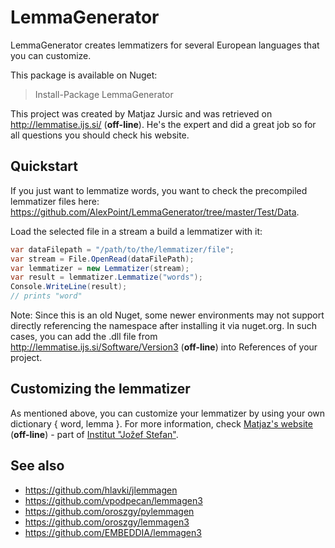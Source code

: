LemmaGenerator
==============

LemmaGenerator creates lemmatizers for several European languages that you can customize.

This package is available on Nuget:
> Install-Package LemmaGenerator

This project was created by Matjaz Jursic and was retrieved on http://lemmatise.ijs.si/ (**off-line**). He's the expert and did a great job so for all questions you should check his website.

Quickstart
----------------

If you just want to lemmatize words, you want to check the precompiled lemmatizer files here: https://github.com/AlexPoint/LemmaGenerator/tree/master/Test/Data.

Load the selected file in a stream a build a lemmatizer with it:

```csharp
var dataFilepath = "/path/to/the/lemmatizer/file";
var stream = File.OpenRead(dataFilePath);
var lemmatizer = new Lemmatizer(stream);
var result = lemmatizer.Lemmatize("words");
Console.WriteLine(result);
// prints "word"
```

Note: Since this is an old Nuget, some newer environments may not support directly referencing the namespace after installing it via nuget.org. In such cases, you can add the .dll file from http://lemmatise.ijs.si/Software/Version3 (**off-line**) into References of your project.

Customizing the lemmatizer
----------------

As mentioned above, you can customize your lemmatizer by using your own dictionary { word, lemma }.
For more information, check [Matjaz's website](http://lemmatise.ijs.si/) (**off-line**) - part of [Institut "Jožef Stefan"](http://kt.ijs.si/sw).

See also
--------

- https://github.com/hlavki/jlemmagen
- https://github.com/vpodpecan/lemmagen3
- https://github.com/oroszgy/pylemmagen
- https://github.com/oroszgy/lemmagen3
- https://github.com/EMBEDDIA/lemmagen3

